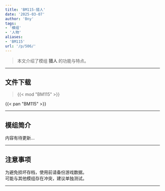 ```yaml
---
title: 'BM115-猎人'
date: '2025-03-07'
author: 'Bny'
tags:
- '模组'
- '人物'
aliases:
- 'BM115'
url: '/p/506/'
---
```


> 本文介绍了模组 **猎人** 的功能与特点。

---

## 文件下载  

> {{< mod "BM115" >}}  

{{< pan "BM115" >}}  

---

## 模组简介

>  
内容有待更新...  

---

## 注意事项

>  
为避免损坏存档，使用前请备份游戏数据。  
可能与其他模组存在冲突，建议单独测试。  

---

